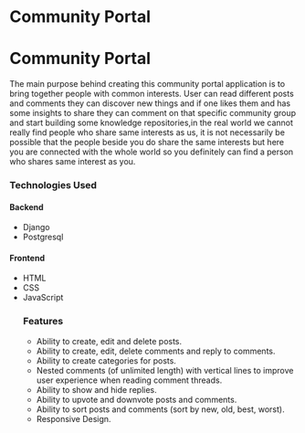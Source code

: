 # Community Portal
<h1> Community Portal </h1>
The main purpose behind creating this community portal application is to bring together people with common interests. User can read different posts and comments they can discover new things and if one likes them and has some insights to share they can comment on that specific community group and start building some knowledge repositories,in the real world we cannot really find people who share same interests as us, it is not necessarily be possible that the people beside you do share the same interests but here you are connected with the whole world so you  definitely can find a person who shares same interest as you.


<h3>Technologies Used</h3>
<h4>Backend</h4>
<ul>
  <li>Django</li>
  <li>Postgresql</li>
</ul>
<h4>Frontend</h4>
<ul>
  <li>HTML</li>
  <li>CSS</li>
  <li>JavaScript</li>

  
<h3>Features</h3>
<ul>
  <li>Ability to create, edit and delete posts.</li>
  <li>Ability to create, edit, delete comments and reply to comments.</li>
  <li>Ability to create categories for posts.</li>
  <li>Nested comments (of unlimited length) with vertical lines to improve user experience when reading comment threads.</li>
  <li>Ability to show and hide replies.</li>
  <li>Ability to upvote and downvote posts and comments.</li>
  <li>Ability to sort posts and comments (sort by new, old, best, worst).</li>
  <li>Responsive Design.</li>
</ul>

